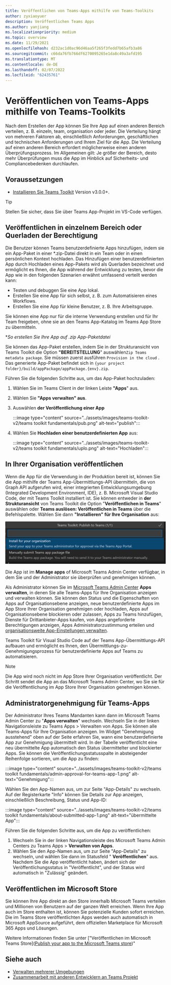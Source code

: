 ```yaml
---
title: Veröffentlichen von Teams-Apps mithilfe von Teams-Toolkits
author: zyxiaoyuer
description: Veröffentlichen Teams Apps
ms.author: yanjiang
ms.localizationpriority: medium
ms.topic: overview
ms.date: 11/29/2021
ms.openlocfilehash: d232ac1d0ac96d46aa5f265f3fedd7b65afb3a86
ms.sourcegitcommit: c66da76fb766df6270095265e1da8c49a3afd195
ms.translationtype: MT
ms.contentlocale: de-DE
ms.lasthandoff: 02/07/2022
ms.locfileid: "62435761"
---
```

# <a name="publish-teams-apps-using-teams-toolkit"></a>Veröffentlichen von Teams-Apps mithilfe von Teams-Toolkits

Nach dem Erstellen der App können Sie Ihre App auf einen anderen Bereich verteilen, z. B. einzeln, team, organisation oder jeder. Die Verteilung hängt von mehreren Faktoren ab, einschließlich Anforderungen, geschäftlichen und technischen Anforderungen und Ihrem Ziel für die App. Die Verteilung auf einen anderen Bereich erfordert möglicherweise einen anderen Überprüfungsprozess. Im Allgemeinen gilt: Je größer der Bereich, desto mehr Überprüfungen muss die App im Hinblick auf Sicherheits- und Compliancebedenken durchlaufen.

## <a name="prerequisite"></a>Voraussetzungen

* [Installieren Sie Teams Toolkit](https://marketplace.visualstudio.com/items?itemName=TeamsDevApp.ms-teams-vscode-extension) Version v3.0.0+.

> [!TIP]
> Stellen Sie sicher, dass Sie über Teams App-Projekt im VS-Code verfügen.

## <a name="publish-to-individual-scope-or-sideload-permission"></a>Veröffentlichen in einzelnem Bereich oder Querladen der Berechtigung

Die Benutzer können Teams benutzerdefinierte Apps hinzufügen, indem sie ein App-Paket in einer *.zip-Datei direkt in ein Team oder in einen persönlichen Kontext hochladen. Das Hinzufügen einer benutzerdefinierten App durch Hochladen eines App-Pakets wird als Querladen bezeichnet und ermöglicht es Ihnen, die App während der Entwicklung zu testen, bevor die App wie in den folgenden Szenarien erwähnt umfassend verteilt werden kann:

* Testen und debuggen Sie eine App lokal.
* Erstellen Sie eine App für sich selbst, z. B. zum Automatisieren eines Workflows.
* Erstellen Sie eine App für kleine Benutzer, z. B. Ihre Arbeitsgruppe.

Sie können eine App nur für die interne Verwendung erstellen und für Ihr Team freigeben, ohne sie an den Teams App-Katalog im Teams App Store zu übermitteln.

**So erstellen Sie Ihre App auf *.zip App-Paketdatei**

Sie können das App-Paket erstellen, indem Sie in der Strukturansicht von Teams Toolkit die Option **"BEREITSTELLUNG**" auswählen`Zip Teams metadata package`. Sie müssen zuerst ausführen `Provision in the cloud` . Das generierte App-Paket befindet sich in `{your project folder}/build/appPackage/appPackage.{env}.zip`.

Führen Sie die folgenden Schritte aus, um das App-Paket hochzuladen:

1. Wählen Sie im Teams Client in der linken Leiste **"Apps**" aus.
2. Wählen Sie **"Apps verwalten" aus**.
3. Auswählen **der Veröffentlichung einer App**

   :::image type="content" source="../assets/images/teams-toolkit-v2/teams toolkit fundamentals/pub.png" alt-text="publish":::

4. Wählen Sie **Hochladen einer benutzerdefinierten App** aus:

   :::image type="content" source="../assets/images/teams-toolkit-v2/teams toolkit fundamentals/uplo.png" alt-text="Hochladen":::

## <a name="publish-to-your-organization"></a>In Ihrer Organisation veröffentlichen 

Wenn die App für die Verwendung in der Produktion bereit ist, können Sie die App mithilfe der Teams App-Übermittlungs-API übermitteln, die von Graph API aufgerufen wird, einer integrierten Entwicklungsumgebung (Integrated Development Environment, IDE), z. B. Microsoft Visual Studio Code, der mit Teams Toolkit installiert ist. Sie können entweder in **der Strukturansicht** von Teams Toolkit die Option "**Veröffentlichen in Teams**" auswählen oder **Teams auslösen: Veröffentlichen in Teams** über die Befehlspalette. Wählen Sie dann **"Installieren" für Ihre Organisation** aus:

![Installieren für Ihre Organisation](./images/installforyourorganization.png)

Die App ist im **Manage apps** of Microsoft Teams Admin Center verfügbar, in dem Sie und der Administrator sie überprüfen und genehmigen können.

Als Administrator können Sie im [Microsoft Teams Admin Center](https://admin.teams.microsoft.com/policies/manage-apps) **Apps verwalten**, in denen Sie alle Teams-Apps für Ihre Organisation anzeigen und verwalten können. Sie können den Status und die Eigenschaften von Apps auf Organisationsebene anzeigen, neue benutzerdefinierte Apps im App Store Ihrer Organisation genehmigen oder hochladen, Apps auf Organisationsebene blockieren oder zulassen, Apps zu Teams hinzufügen, Dienste für Drittanbieter-Apps kaufen, von Apps angeforderte Berechtigungen anzeigen, Apps Administratorzustimmung erteilen und [organisationsweite App-Einstellungen verwalten](https://admin.teams.microsoft.com/policies/manage-apps).

Teams Toolkit für Visual Studio Code auf der Teams App-Übermittlungs-API aufbauen und ermöglicht es Ihnen, den Übermittlungs-zu-Genehmigungsprozess für benutzerdefinierte Apps auf Teams zu automatisieren.

> [!NOTE]
> Die App wird noch nicht im App Store Ihrer Organisation veröffentlicht. Der Schritt sendet die App an das Microsoft Teams Admin Center, wo Sie sie für die Veröffentlichung im App Store Ihrer Organisation genehmigen können.

## <a name="admin-approval-for-teams-apps"></a>Administratorgenehmigung für Teams-Apps

Der Administrator Ihres Teams Mandanten kann dann im Microsoft Teams Admin Center zu "**Apps verwalten**" wechseln. Wechseln Sie in der linken Navigationsleiste zu Teams Apps > Verwalten von Apps. Sie können alle Teams-Apps für Ihre Organisation anzeigen. Im Widget "Genehmigung ausstehend" oben auf der Seite erfahren Sie, wann eine benutzerdefinierte App zur Genehmigung übermittelt wird.
In der Tabelle veröffentlicht eine neu übermittelte App automatisch den Status übermittelter und blockierter Apps. Sie können die Veröffentlichungsstatusspalte in absteigender Reihenfolge sortieren, um die App zu finden:

 :::image type="content" source="../assets/images/teams-toolkit-v2/teams toolkit fundamentals/admin-approval-for-teams-app-1.png" alt-text="Genehmigung":::

Wählen Sie den App-Namen aus, um zur Seite "App-Details" zu wechseln. Auf der Registerkarte "Info" können Sie Details zur App anzeigen, einschließlich Beschreibung, Status und App-ID:

 :::image type="content" source="../assets/images/teams-toolkit-v2/teams toolkit fundamentals/about-submitted-app-1.png" alt-text="übermittelte App":::

Führen Sie die folgenden Schritte aus, um die App zu veröffentlichen:

1. Wechseln Sie in der linken Navigationsleiste des Microsoft Teams Admin Centers zu Teams Apps > **Verwalten von Apps**.
2. Wählen Sie den App-Namen aus, um zur Seite "App-Details" zu wechseln, und wählen Sie dann im Statusfeld " **Veröffentlichen**" aus.
Nachdem Sie die App veröffentlicht haben, ändert sich der Veröffentlichungsstatus in "Veröffentlicht", und der Status wird automatisch in "Zulässig" geändert.

## <a name="publish-to-microsoft-store"></a>Veröffentlichen im Microsoft Store

Sie können Ihre App direkt an den Store innerhalb Microsoft Teams verteilen und Millionen von Benutzern auf der ganzen Welt erreichen. Wenn Ihre App auch im Store enthalten ist, können Sie potenzielle Kunden sofort erreichen. Die im Teams Store veröffentlichten Apps werden auch automatisch in Microsoft AppSource aufgeführt, dem offiziellen Marketplace für Microsoft 365 Apps und Lösungen.

Weitere Informationen finden Sie unter ["Veröffentlichen im Microsoft Teams Store]([Publish your app to the Microsoft Teams store](../concepts/deploy-and-publish/appsource/publish.md#publish-your-app-to-the-microsoft-teams-store))"

## <a name="see-also"></a>Siehe auch

* [Verwalten mehrerer Umgebungen](TeamsFx-multi-env.md)
* [Zusammenarbeit mit anderen Entwicklern an Teams Projekt](TeamsFx-collaboration.md)